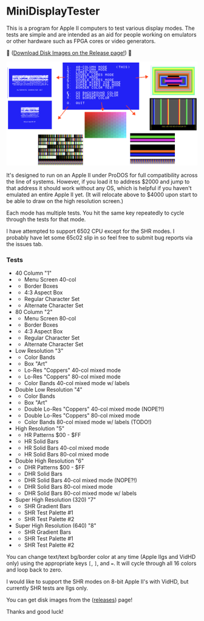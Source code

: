 # MiniDisplayTester

This is a program for Apple II computers to test various display modes.  The tests are simple and are intended as an aid for people working on emulators or other hardware such as FPGA cores or video generators.

💾 ([Download Disk Images on the Release page!](https://github.com/digarok/MiniDisplayTester/releases)) 💾

![A simple menu for getting to various image types](assets/github-image.png)

It's designed to run on an Apple II under ProDOS for full compatibility across the line of systems.  However, if you load it to address $2000 and jump to that address it should work without any OS, which is helpful if you haven't emulated an entire Apple II yet.  (It will relocate above to $4000 upon start to be able to draw on the high resolution screen.)

Each mode has multiple tests.  You hit the same key repeatedly to cycle through the tests for that mode. 

I have attempted to support 6502 CPU except for the SHR modes.  I probably have let some 65c02 slip in so feel free to submit bug reports via the issues tab.

### Tests

- 40 Column  "1"
- - Menu Screen 40-col
- - Border Boxes
- - 4:3 Aspect Box
- - Regular Character Set
- - Alternate Character Set
- 80 Column  "2"
- - Menu Screen 80-col
- - Border Boxes
- - 4:3 Aspect Box
- - Regular Character Set
- - Alternate Character Set
- Low Resolution  "3"
- - Color Bands
- - Box "Art"
- - Lo-Res "Coppers" 40-col mixed mode
- - Lo-Res "Coppers" 80-col mixed mode
- - Color Bands 40-col mixed mode w/ labels
- Double Low Resolution  "4"
- - Color Bands
- - Box "Art"
- - Double Lo-Res "Coppers" 40-col mixed mode (NOPE?!)
- - Double Lo-Res "Coppers" 80-col mixed mode
- - Color Bands 80-col mixed mode w/ labels  (TODO!)
- High Resolution   "5"
- - HR Patterns $00 - $FF
- - HR Solid Bars
- - HR Solid Bars 40-col mixed mode
- - HR Solid Bars 80-col mixed mode
- Double High Resolution   "6"
- - DHR Patterns $00 - $FF
- - DHR Solid Bars
- - DHR Solid Bars 40-col mixed mode (NOPE?!)
- - DHR Solid Bars 80-col mixed mode
- - DHR Solid Bars 80-col mixed mode w/ labels
- Super High Resolution (320)   "7"
- - SHR Gradient Bars
- - SHR Test Palette #1
- - SHR Test Palette #2
- Super High Resolution (640)   "8"
- - SHR Gradient Bars
- - SHR Test Palette #1
- - SHR Test Palette #2

You can change text/text bg/border color at any time (Apple IIgs and VidHD only) using the appropriate keys `[`, `]`, and `=`.  It will cycle through all 16 colors and loop back to zero.  

I would like to support the SHR modes on 8-bit Apple II's with VidHD, but currently SHR tests are IIgs only.

You can get disk images from the ([releases](https://github.com/digarok/MiniDisplayTester/releases)) page!

Thanks and good luck!
